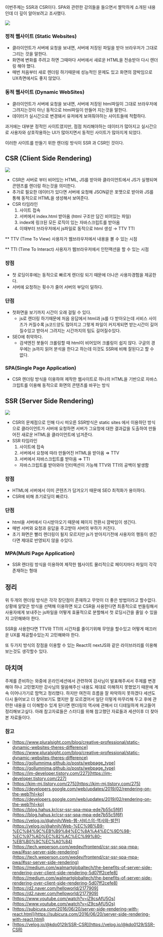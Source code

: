이번주제는 SSR과 CSR이다. SPA와 관련한 강의들을 들으면서 짤막하게 소개된 내용인데 더 깊이 알아보려고 조사했다.

![](https://images.velog.io/images/goum/post/9faee0f3-dcf0-4cf6-83c5-930d8eaf21c9/image.png)

### 정적 웹사이트 (Static Websites)

- 클라이언트가 서버에 요청을 보내면, 서버에 저장된 파일을 받아 브라우저가 그대로 그리는 것을 말한다.
- 화면에 변화를 주려고 하면 그때마다 서버에서 새로운 HTML을 전송받아 다시 렌더링 해야 했다.
- 매번 처음부터 새로 렌더링 하기때문에 성능적인 문제도 있고 화면의 깜박임으로 UX측면에서도 좋지 않았다.

### 동적 웹사이트 (Dynamic WebSites)

- 클라이언트가 서버에 요청을 보내면, 서버에 저장된 html파일이 그대로 브라우저에 그려지는것이 아닌 동적으로 html파일이 만들어 지는것을 말한다.
- 데이터가 실시간으로 변경돼서 유저에게 보여줘야하는 사이트들에 적합하다.

과거에는 대부분 정적인 사이트였지만, 점점 처리해야하는 데이터가 많아지고 실시간으로 사용자와 상호작용하는 UI가 많아지면서 동적인 사이트가 많아지게 되었다.

이러한 사이트를 만들기 위한 렌더링 방식이 SSR 과 CSR인 것이다.

## CSR (Client Side Rendering)

![](https://images.velog.io/images/goum/post/854d5cce-6c28-4998-8c5c-756e7d8ffdba/image.png)

- CSR은 서버로 부터 비어있는 HTML, JS를 받아와 클라이언트에서 JS가 실행되며 콘텐츠를 렌더링 하는것을 의미한다.
- 추가로 필요한 데이터가 있다면 서버에 요청해 JSON같은 포맷으로 받아와 JS를 통해 동적으로 HTML을 생성해서 보여준다.
- CSR 타임라인
  1. 사이트 접속
  2. 서버에서 index.html 받아옴 (html 구조만 담긴 비어있는 파일)
  3. index에 링크된 모든 로직이 있는 자바스크립트를 받아옴
  4. 이때부터 브라우저에서 js파일로 동적으로 html 생성 → TTV TTI

\*\* TTV (Time To View) 사용자가 웹브라우저에서 내용을 볼 수 있는 시점

\*\* TTI (Time To Interact) 사용자가 웹브라우저에서 인턴랙션을 할 수 있는 시점

### 장점

- 첫 로딩이후에는 동적으로 빠르게 렌더링 되기 때문에 더나은 사용자경험을 제공한다.
- 서버에 요청하는 횟수가 줄어 서버의 부담이 덜하다.

### 단점

- 첫화면을 보기까지 시간이 오래 걸릴 수 있다.
  - js로 렌더링 하기때문에 처음 응답에서 html과 js를 다 받아오는데 서비스 사이즈가 커질수록 js코드양도 많아지고 그렇게 파일이 커지게되면 받는시간이 길어질수있고 받아서 그려지는 시간까지의 텀도 길어질수있다.
- SEO에 취약하다.
  - 검색엔진 봇들이 크롤링할 때 html이 비어있어 크롤링이 쉽지 않다. 구글의 경우에는 js까지 읽어 분석을 한다고 하는데 이것도 SSR에 비해 잘된다고 할 수 없다.

### SPA(Single Page Application)

- CSR 렌더링 방식을 이용하여 제작한 웹사이트로 하나의 HTML을 기반으로 자바스크립트를 이용해 동적으로 화면의 콘텐츠를 바꾸는 방식

## SSR (Server Side Rendering)

![](https://images.velog.io/images/goum/post/d296a90f-4ec7-4aa6-bf27-d9730b918f3a/image.png)

- CSR의 문제점으로 인해 다시 떠오른 SSR방식은 static sites 에서 이용하던 방식으로 클라이언트가 서버에 요청하면 서버가 그요청에 대한 결과값을 도출하여 만들어진 새로운 HTML을 클라이언트에 넘겨준다.
- SSR 타임라인
  1. 사이트에 접속
  2. 서버에서 요청에 따라 만들어진 HTML을 받아옴 ⇒ TTV
  3. 서버에서 자바스크립트를 받아옴 ⇒ TTI
  - 자바스크립트를 받아와야 인터렉션이 가능해 TTV와 TTI의 공백이 발생함

### 장점

- HTML에 서버에서 이미 콘텐츠가 담겨오기 때문에 SEO 최적화가 용이하다.
- CSR에 비해 초기로딩이 빠르다.

### 단점

- html을 서버에서 다시받아오기 때문에 페이지 전환시 깜박임이 생긴다.
- 매번 서버와 요청과 응답을 주고받아 서버의 부하가 커진다.
- 초기 화면은 빨리 렌더링이 될지 모르지만 js가 받아지기전에 사용자의 행동이 생긴다면 제대로 반영되지 않을 수있다.

### MPA(Multi Page Application)

- SSR 렌더링 방식을 이용하여 제작한 웹사이트 물리적으로 페이지마다 파일이 각각 존재하는 형태

## 정리

위 두개의 렌더링 방식은 각각 장단점이 존재하고 무엇이 더 좋은 방법이라고 할수없다. 상황에 알맞은 방식을 선택해 이용하면 되고 CSR을 사용한다면 최종적으로 번들링해서 사용자에게 보내주는 js파일을 어떻게 효율적으로 분할해서 첫 로딩시간을 줄일 수 있을지 고민해봐야 한다.

SSR을 사용한다면 TTV와 TTI의 시간차를 줄이기위해 무엇을 할수있고 어떻게 매끄러운 UX를 제공할수있는지 고민해봐야 한다.

또 두가지 방식의 장점을 이용할 수 있는 React의 nextJS와 같은 라이브러리를 이용해보는것도 생각할수 있다.

## 마치며

주제를 준비하는 와중에 온라인세션에서 관련하여 강사님이 발표해주셔서 주제를 변경해야 하나 고민했지만 강사님의 말씀해주신 내용도 제대로 이해하지 못했었기 때문에 계속 이어나가기로 맘먹고 정리했다. 하지만 여전히 흐름을 잘 파악하지 못하겠다 세션도 다시 들어보고 더 찾아보기도 했지만 잘 모르겠어서 일단 이렇게 마무리해 두고 후에 관련한 내용을 더 이해할수 있게 된다면 렌더링의 역사에 관해서 더 디테일하게 파고들어 정리해보고싶다. 아래 참고자료들은 스터디를 위해 참고했던 자료들과 세션이후 더 찾아본 자료들이다.

### 참고

- [https://www.pluralsight.com/blog/creative-professional/static-dynamic-websites-theres-difference](https://www.pluralsight.com/blog/creative-professional/static-dynamic-websites-theres-difference)
- [https://gollumnima.github.io/posts/webpage_type](https://gollumnima.github.io/posts/webpage_type)
- [https://im-developer.tistory.com/227](https://im-developer.tistory.com/227)
- [https://kim-mj.tistory.com/275](https://kim-mj.tistory.com/275)
- [https://developers.google.com/web/updates/2019/02/rendering-on-the-web?hl=ko](https://developers.google.com/web/updates/2019/02/rendering-on-the-web?hl=ko)
- [https://blog.hahus.kr/csr-ssr-spa-mpa-ede7b55c5f6f](https://blog.hahus.kr/csr-ssr-spa-mpa-ede7b55c5f6f)
- [https://velog.io/@ahnjh/Web-웹-서비스의-역사와-발전](https://velog.io/@ahnjh/Web-%EC%9B%B9-%EC%84%9C%EB%B9%84%EC%8A%A4%EC%9D%98-%EC%97%AD%EC%82%AC%EC%99%80-%EB%B0%9C%EC%A0%84)
- [https://tech.weperson.com/wedev/frontend/csr-ssr-spa-mpa-pwa/#ssr-server-side-rendering](https://tech.weperson.com/wedev/frontend/csr-ssr-spa-mpa-pwa/#ssr-server-side-rendering)
- [https://medium.com/walmartglobaltech/the-benefits-of-server-side-rendering-over-client-side-rendering-5d07ff2cefe8](https://medium.com/walmartglobaltech/the-benefits-of-server-side-rendering-over-client-side-rendering-5d07ff2cefe8)
- [https://d2.naver.com/helloworld/2177909](https://d2.naver.com/helloworld/2177909)
- [https://www.youtube.com/watch?v=iZ9csAfU5Os](https://www.youtube.com/watch?v=iZ9csAfU5Os)
- [https://subicura.com/2016/06/20/server-side-rendering-with-react.html](https://subicura.com/2016/06/20/server-side-rendering-with-react.html)
- [https://velog.io/@kdo0129/SSR-CSR](https://velog.io/@kdo0129/SSR-CSR)
